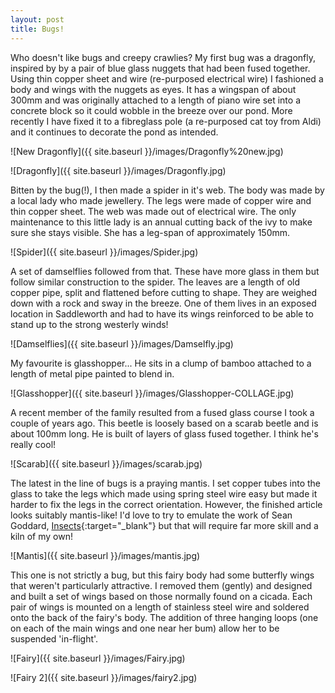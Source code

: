```yaml
---
layout: post
title: Bugs!
---
```


Who doesn't like bugs and creepy crawlies? My first bug was a dragonfly, inspired by by a pair of blue glass nuggets that had been fused together. Using thin copper sheet and wire (re-purposed electrical wire) I fashioned a body and wings with the nuggets as eyes. It has a wingspan of about 300mm and was originally attached to a length of piano wire set into a concrete block so it could wobble in the breeze over our pond. More recently I have fixed it to a fibreglass pole (a re-purposed cat toy from Aldi) and it continues to decorate the pond as intended. 

![New Dragonfly]({{ site.baseurl }}/images/Dragonfly%20new.jpg)

![Dragonfly]({{ site.baseurl }}/images/Dragonfly.jpg)

Bitten by the bug(!), I then made a spider in it's web. The body was made by a local lady who made jewellery. The legs were made of copper wire and thin copper sheet. The web was made out of electrical wire. The only maintenance to this little lady is an annual cutting back of the ivy to make sure she stays visible. She has a leg-span of approximately 150mm.

![Spider]({{ site.baseurl }}/images/Spider.jpg)

A set of damselflies followed from that. These have more glass in them but follow similar construction to the spider. The leaves are a length of old copper pipe, split and flattened before cutting to shape. They are weighed down with a rock and sway in the breeze. One of them lives in an exposed location in Saddleworth and had to have its wings reinforced to be able to stand up to the strong westerly winds!

![Damselflies]({{ site.baseurl }}/images/Damselfly.jpg)

My favourite is glasshopper... He sits in a clump of bamboo attached to a length of metal pipe painted to blend in. 

![Glasshopper]({{ site.baseurl }}/images/Glasshopper-COLLAGE.jpg)

A recent member of the family resulted from a fused glass course I took a couple of years ago. This beetle is loosely based on a scarab beetle and is about 100mm long. He is built of layers of glass fused together. I think he's really cool!

![Scarab]({{ site.baseurl }}/images/scarab.jpg)

The latest in the line of bugs is a praying mantis. I set copper tubes into the glass to take the legs which made using spring steel wire easy but made it harder to fix the legs in the correct orientation. However, the finished article looks suitably mantis-like! I'd love to try to emulate the work of Sean Goddard, [Insects](https://www.seangoddardinsects.com){:target="_blank"} but that will require far more skill and a kiln of my own!

![Mantis]({{ site.baseurl }}/images/mantis.jpg)

This one is not strictly a bug, but this fairy body had some butterfly wings that weren't particularly attractive. I removed them (gently) and designed and built a set of wings based on those normally found on a cicada. Each pair of wings is mounted on a length of stainless steel wire and soldered onto the back of the fairy's body. The addition of three hanging loops (one on each of the main wings and one near her bum) allow her to be suspended 'in-flight'.

![Fairy]({{ site.baseurl }}/images/Fairy.jpg)

![Fairy 2]({{ site.baseurl }}/images/fairy2.jpg)
